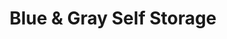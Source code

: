 ---
title: "Blue & Gray Self Storage"
url: /powhatan/blue-and-gray-self-storage/
shop: storage rental
---
